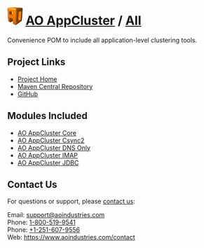 # [<img src="ao-logo.png" alt="AO Logo" width="35" height="40">](https://www.aoindustries.com/) [AO AppCluster](https://www.aoindustries.com/ao-appcluster/) / [All](https://www.aoindustries.com/ao-appcluster/all/)
Convenience POM to include all application-level clustering tools.

## Project Links
* [Project Home](https://www.aoindustries.com/ao-appcluster/all/)
* [Maven Central Repository](https://search.maven.org/#search%7Cgav%7C1%7Cg:%22com.aoindustries%22%20AND%20a:%22ao-appcluster-all%22)
* [GitHub](https://github.com/aoindustries/ao-appcluster-all)

## Modules Included
* [AO AppCluster Core](https://www.aoindustries.com/ao-appcluster/core/)
* [AO AppCluster Csync2](https://www.aoindustries.com/ao-appcluster/csyn2/)
* [AO AppCluster DNS Only](https://www.aoindustries.com/ao-appcluster/dnsonly/)
* [AO AppCluster IMAP](https://www.aoindustries.com/ao-appcluster/imap/)
* [AO AppCluster JDBC](https://www.aoindustries.com/ao-appcluster/jdbc/)

## Contact Us
For questions or support, please [contact us](https://www.aoindustries.com/contact):

Email: [support@aoindustries.com](mailto:support@aoindustries.com)  
Phone: [1-800-519-9541](tel:1-800-519-9541)  
Phone: [+1-251-607-9556](tel:+1-251-607-9556)  
Web: https://www.aoindustries.com/contact
